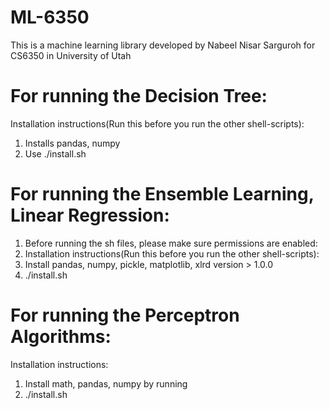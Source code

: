 # ML-6350
This is a machine learning library developed by Nabeel Nisar Sarguroh for
CS6350 in University of Utah

# For running the Decision Tree:
Installation instructions(Run this before you run the other shell-scripts):
1. Installs pandas, numpy
2. Use ./install.sh

# For running the Ensemble Learning, Linear Regression:
1. Before running the sh files, please make sure permissions are enabled:
2. Installation instructions(Run this before you run the other shell-scripts):
3. Install pandas, numpy, pickle, matplotlib, xlrd version > 1.0.0
4. ./install.sh

# For running the Perceptron Algorithms:
Installation instructions:
1. Install math, pandas, numpy by running
2. ./install.sh
